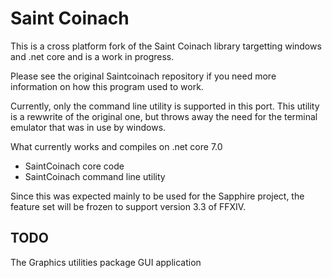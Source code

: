 # Saint Coinach

This is a cross platform fork of the Saint Coinach library targetting windows and .net core and is a work in progress.

Please see the original Saintcoinach repository if you need more information on how this program used to work.

Currently, only the command line utility is supported in this port. This utility is a rewwrite of the original one, but throws away the need for the terminal emulator that was in use by windows.

What currently works and compiles on .net core 7.0
- SaintCoinach core code
- SaintCoinach command line utility

Since this was expected mainly to be used for the Sapphire project, the feature set will be frozen to support version 3.3 of FFXIV.

## TODO
The Graphics utilities package
GUI application
